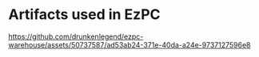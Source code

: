 # Artifacts used in EzPC 


https://github.com/drunkenlegend/ezpc-warehouse/assets/50737587/ad53ab24-371e-40da-a24e-9737127596e8

